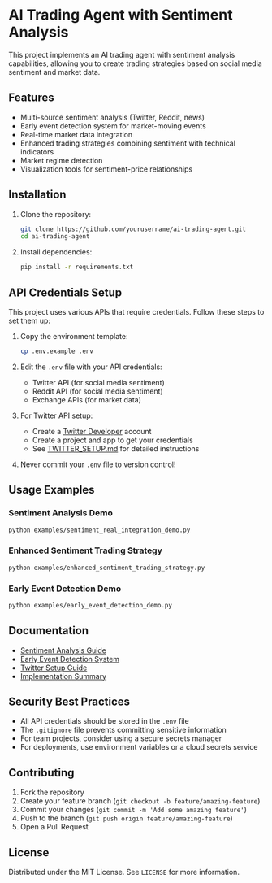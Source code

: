 # AI Trading Agent with Sentiment Analysis

This project implements an AI trading agent with sentiment analysis capabilities, allowing you to create trading strategies based on social media sentiment and market data.

## Features

- Multi-source sentiment analysis (Twitter, Reddit, news)
- Early event detection system for market-moving events
- Real-time market data integration
- Enhanced trading strategies combining sentiment with technical indicators
- Market regime detection
- Visualization tools for sentiment-price relationships

## Installation

1. Clone the repository:
   ```bash
   git clone https://github.com/yourusername/ai-trading-agent.git
   cd ai-trading-agent
   ```

2. Install dependencies:
   ```bash
   pip install -r requirements.txt
   ```

## API Credentials Setup

This project uses various APIs that require credentials. Follow these steps to set them up:

1. Copy the environment template:
   ```bash
   cp .env.example .env
   ```

2. Edit the `.env` file with your API credentials:
   - Twitter API (for social media sentiment)
   - Reddit API (for social media sentiment)
   - Exchange APIs (for market data)

3. For Twitter API setup:
   - Create a [Twitter Developer](https://developer.twitter.com/) account
   - Create a project and app to get your credentials
   - See [TWITTER_SETUP.md](TWITTER_SETUP.md) for detailed instructions

4. Never commit your `.env` file to version control\!

## Usage Examples

### Sentiment Analysis Demo

```bash
python examples/sentiment_real_integration_demo.py
```

### Enhanced Sentiment Trading Strategy

```bash
python examples/enhanced_sentiment_trading_strategy.py
```

### Early Event Detection Demo

```bash
python examples/early_event_detection_demo.py
```

## Documentation

- [Sentiment Analysis Guide](docs/SENTIMENT_ANALYSIS_GUIDE.md)
- [Early Event Detection System](docs/EARLY_EVENT_DETECTION_SYSTEM.md)
- [Twitter Setup Guide](TWITTER_SETUP.md)
- [Implementation Summary](SENTIMENT_IMPLEMENTATION_SUMMARY.md)

## Security Best Practices

- All API credentials should be stored in the `.env` file
- The `.gitignore` file prevents committing sensitive information
- For team projects, consider using a secure secrets manager
- For deployments, use environment variables or a cloud secrets service

## Contributing

1. Fork the repository
2. Create your feature branch (`git checkout -b feature/amazing-feature`)
3. Commit your changes (`git commit -m 'Add some amazing feature'`)
4. Push to the branch (`git push origin feature/amazing-feature`)
5. Open a Pull Request

## License

Distributed under the MIT License. See `LICENSE` for more information.
